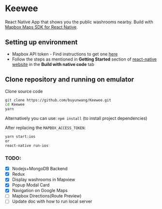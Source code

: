 # Keewee

React Native App that shows you the public washrooms nearby. Build with [Mapbox Maps SDK for React Native](https://github.com/mapbox/react-native-mapbox-gl).

## Setting up environment
- Mapbox API token - Find instructions to get one [here](https://www.mapbox.com/help/how-access-tokens-work/)
- Follow the steps as mentioned in **Getting Started** section of [react-native website](http://facebook.github.io/react-native/docs/getting-started.html) in the **Build with native code** tab

## Clone repository and running on emulator

Clone source code

```sh
git clone https://github.com/buyunwang/Keewee.git
cd Keewee
yarn
```
Alternatively you can use:
```npm install``` (to install project dependencies)

After replacing the `MAPBOX_ACCESS_TOKEN`:

```sh
yarn start:ios
or
react-native run-ios
```
### TODO:
- [x] Nodejs+MongoDB Backend
- [x] Redux
- [x] Display washrooms in Mapview
- [x] Popup Modal Card
- [x] Navigation on Google Maps
- [ ] Mapbox Directions(Route Preview)
- [ ] Update doc with how to run local server
